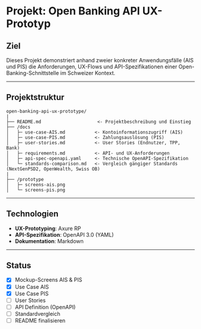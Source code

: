 # Projekt: Open Banking API UX-Prototyp

## Ziel
Dieses Projekt demonstriert anhand zweier konkreter Anwendungsfälle (AIS und PIS) die Anforderungen, UX-Flows und API-Spezifikationen einer Open-Banking-Schnittstelle im Schweizer Kontext.

---

## Projektstruktur

```
open-banking-api-ux-prototype/
|
├── README.md                     <- Projektbeschreibung und Einstieg
├── /docs
│   ├─ use-case-AIS.md           <- Kontoinformationszugriff (AIS)
│   ├─ use-case-PIS.md           <- Zahlungsauslösung (PIS)
│   ├─ user-stories.md           <- User Stories (Endnutzer, TPP, Bank)
│   ├─ requirements.md           <- API- und UX-Anforderungen
│   ├─ api-spec-openapi.yaml     <- Technische OpenAPI-Spezifikation
│   └─ standards-comparison.md   <- Vergleich gängiger Standards (NextGenPSD2, OpenWealth, Swiss OB)
|
├── /prototype
│   ├─ screens-ais.png
│   └─ screens-pis.png
```

---

## Technologien
- **UX-Prototyping**: Axure RP
- **API-Spezifikation**: OpenAPI 3.0 (YAML)
- **Dokumentation**: Markdown


---

## Status
- [x] Mockup-Screens AIS & PIS
- [x] Use Case AIS
- [x] Use Case PIS
- [ ] User Stories
- [ ] API Definition (OpenAPI)
- [ ] Standardvergleich
- [ ] README finalisieren

